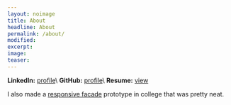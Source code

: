 ```yaml
---
layout: noimage
title: About
headline: About
permalink: /about/
modified:
excerpt: 
image:
teaser:
---
```


**LinkedIn:** [profile](https://www.linkedin.com/in/brettsmentek)\\
**GitHub:** [profile](https://github.com/brettsmentek)\\
**Resume:** [view](../resume)

I also made a [responsive facade](https://brettsmentek.github.io/media/Light-responsive-facade-prototype.pdf) prototype in college that was pretty neat.
